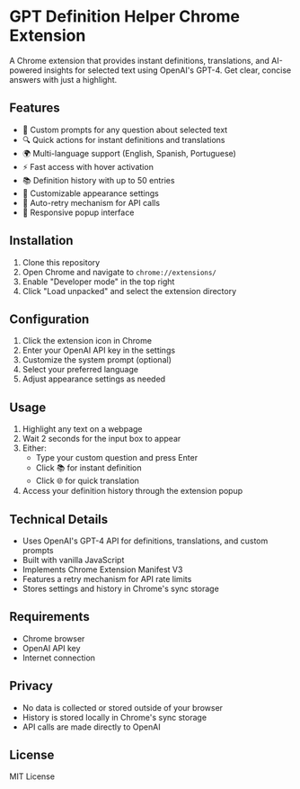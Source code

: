 # GPT Definition Helper Chrome Extension

A Chrome extension that provides instant definitions, translations, and AI-powered insights for selected text using OpenAI's GPT-4. Get clear, concise answers with just a highlight.

## Features

- 💭 Custom prompts for any question about selected text
- 🔍 Quick actions for instant definitions and translations
- 🌍 Multi-language support (English, Spanish, Portuguese)
- ⚡️ Fast access with hover activation
- 📚 Definition history with up to 50 entries
- 🎨 Customizable appearance settings
- 🔄 Auto-retry mechanism for API calls
- 📱 Responsive popup interface

## Installation

1. Clone this repository
2. Open Chrome and navigate to `chrome://extensions/`
3. Enable "Developer mode" in the top right
4. Click "Load unpacked" and select the extension directory

## Configuration

1. Click the extension icon in Chrome
2. Enter your OpenAI API key in the settings
3. Customize the system prompt (optional)
4. Select your preferred language
5. Adjust appearance settings as needed

## Usage

1. Highlight any text on a webpage
2. Wait 2 seconds for the input box to appear
3. Either:
   - Type your custom question and press Enter
   - Click 📚 for instant definition
   - Click 🌐 for quick translation
4. Access your definition history through the extension popup

## Technical Details

- Uses OpenAI's GPT-4 API for definitions, translations, and custom prompts
- Built with vanilla JavaScript
- Implements Chrome Extension Manifest V3
- Features a retry mechanism for API rate limits
- Stores settings and history in Chrome's sync storage

## Requirements

- Chrome browser
- OpenAI API key
- Internet connection

## Privacy

- No data is collected or stored outside of your browser
- History is stored locally in Chrome's sync storage
- API calls are made directly to OpenAI

## License

MIT License 